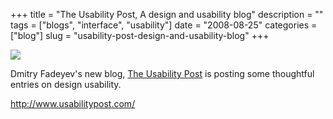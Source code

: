 +++
title = "The Usability Post, A design and usability blog"
description = ""
tags = ["blogs", "interface", "usability"]
date = "2008-08-25"
categories = ["blog"]
slug = "usability-post-design-and-usability-blog"
+++



  <div class="notebook-screenshot"><a href="http://www.usabilitypost.com/"><img id='bluga-thumbnail-1351' class='bluga-thumbnail large' src='http://media.konigi.com/bluga/
wt48b2c90ad9558.jpg'/></a></div><p>Dmitry Fadeyev's new blog, <a href="http://www.usabilitypost.com/">The Usability Post</a> is posting some thoughtful entries on design usability.</p>
    
  <a href="http://www.usabilitypost.com/">http://www.usabilitypost.com/</a>
